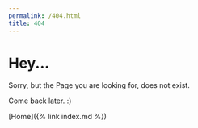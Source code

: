 ```yaml
---
permalink: /404.html
title: 404
---
```


# Hey...

Sorry, but the Page you are looking for, does not exist.

Come back later. :)

[Home]({% link index.md %})